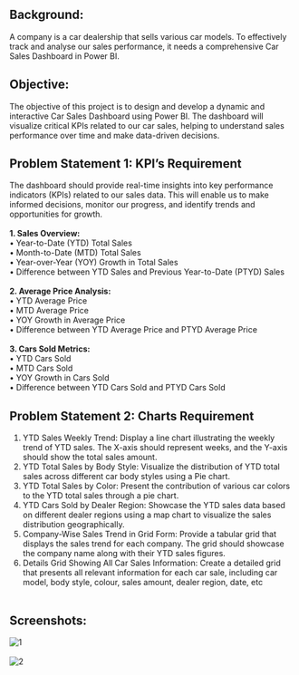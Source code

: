 ## Background:  
A company is a car dealership that sells various car models. To effectively track and analyse our sales performance, it needs a comprehensive Car Sales Dashboard in Power BI. 
## Objective:  
The objective of this project is to design and develop a dynamic and interactive Car Sales Dashboard using Power BI. The dashboard will visualize critical KPIs related to our car sales, helping to understand sales performance over time and make data-driven decisions.
## Problem Statement 1: KPI’s Requirement  
The dashboard should provide real-time insights into key performance indicators (KPIs) related to our sales data. This will enable us to make informed decisions, monitor our progress, and identify trends and opportunities for growth. <br/><br/> 
**1.	Sales Overview:**  
•	Year-to-Date (YTD) Total Sales  
•	Month-to-Date (MTD) Total Sales  
•	Year-over-Year (YOY) Growth in Total Sales  
•	Difference between YTD Sales and Previous Year-to-Date (PTYD) Sales  <br/><br/>
**2.	Average Price Analysis:**  
•	YTD Average Price  
•	MTD Average Price  
•	YOY Growth in Average Price  
•	Difference between YTD Average Price and PTYD Average Price<br/><br/>
**3.	Cars Sold Metrics:**  
•	YTD Cars Sold  
•	MTD Cars Sold  
•	YOY Growth in Cars Sold  
•	Difference between YTD Cars Sold and PTYD Cars Sold  

## Problem Statement 2: Charts Requirement

1.	YTD Sales Weekly Trend: Display a line chart illustrating the weekly trend of YTD sales. The X-axis should represent weeks, and the Y-axis should show the total sales amount.
2.	YTD Total Sales by Body Style: Visualize the distribution of YTD total sales across different car body styles using a Pie chart.
3.	YTD Total Sales by Color: Present the contribution of various car colors to the YTD total sales through a pie chart.
4.	YTD Cars Sold by Dealer Region: Showcase the YTD sales data based on different dealer regions using a map chart to visualize the sales distribution geographically.
5.	Company-Wise Sales Trend in Grid Form: Provide a tabular grid that displays the sales trend for each company. The grid should showcase the company name along with their YTD sales figures.
6.	Details Grid Showing All Car Sales Information: Create a detailed grid that presents all relevant information for each car sale, including car model, body style, colour, sales amount, dealer region, date, etc<br/><br/>
## Screenshots:
![1](https://github.com/user-attachments/assets/1cedbf6c-eafb-4a08-80dc-960884c4996c)
<br/><br/>
![2](https://github.com/user-attachments/assets/629df6d0-4d2b-4316-8802-54a7cdc07c44)
